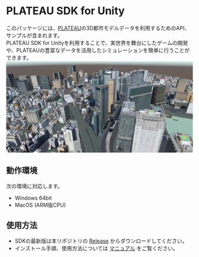 # PLATEAU SDK for Unity

このパッケージには、[PLATEAU](https://www.mlit.go.jp/plateau/)の3D都市モデルデータを利用するためのAPI、サンプルが含まれます。  
PLATEAU SDK for Unityを利用することで、実世界を舞台にしたゲームの開発や、PLATEAUの豊富なデータを活用したシミュレーションを簡単に行うことができます。
![](Documentation~/resources/index/citymodel.png)

## 動作環境
次の環境に対応します。
- Windows 64bit
- MacOS (ARM版CPU)

## 使用方法
- SDKの最新版は本リポジトリの [Release](https://github.com/Synesthesias/PLATEAU-SDK-for-Unity/releases) からダウンロードしてください。  
- インストール手順、使用方法については [マニュアル](https://synesthesias.github.io/PLATEAU-SDK-for-Unity/index.html) をご覧ください。
